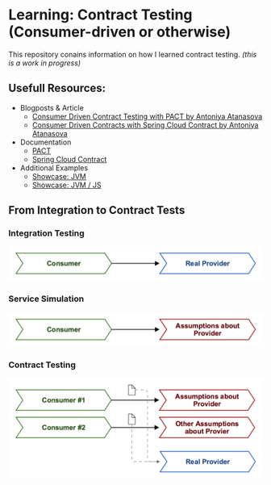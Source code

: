 # Learning: Contract Testing (Consumer-driven or otherwise)

This repository conains information on how I learned contract testing. _(this is a work in progress)_

## Usefull Resources:

- Blogposts & Article
  - [Consumer Driven Contract Testing with PACT by Antoniya Atanasova](http://blog.novatec-gmbh.de/introduction-microservices-testing-consumer-driven-contract-testing-pact/)
  - [Consumer Driven Contracts with Spring Cloud Contract by Antoniya Atanasova](http://blog.novatec-gmbh.de/consumer-driven-contract-testing-spring-cloud-contract/)
- Documentation
  - [PACT](https://docs.pact.io)
  - [Spring Cloud Contract](http://cloud.spring.io/spring-cloud-contract/spring-cloud-contract.html)
- Additional Examples
  - [Showcase: JVM](https://github.com/slu-it/showcase-pact-jvm-consumer-jvm-provider)
  - [Showcase: JVM / JS](https://github.com/slu-it/showcase-pact-jvm-consumer-jvm-provider)

## From Integration to Contract Tests

### Integration Testing
![Integration Testing](img/integration-tests.png)

### Service Simulation
![Service Simulation](img/service-simulation.png)

### Contract Testing
![Contract Testing](img/contract-testing.png)
